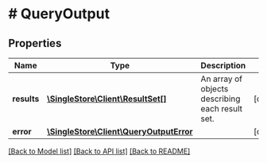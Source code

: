 # # QueryOutput

## Properties

Name | Type | Description | Notes
------------ | ------------- | ------------- | -------------
**results** | [**\SingleStore\Client\ResultSet[]**](ResultSet.md) | An array of objects describing each result set. | [optional]
**error** | [**\SingleStore\Client\QueryOutputError**](QueryOutputError.md) |  | [optional]

[[Back to Model list]](../../README.md#models) [[Back to API list]](../../README.md#endpoints) [[Back to README]](../../README.md)
